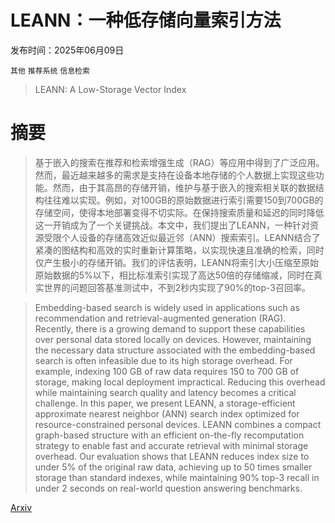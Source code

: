 # LEANN：一种低存储向量索引方法

发布时间：2025年06月09日

`其他` `推荐系统` `信息检索`

> LEANN: A Low-Storage Vector Index

# 摘要

> 基于嵌入的搜索在推荐和检索增强生成（RAG）等应用中得到了广泛应用。然而，最近越来越多的需求是支持在设备本地存储的个人数据上实现这些功能。然而，由于其高昂的存储开销，维护与基于嵌入的搜索相关联的数据结构往往难以实现。例如，对100GB的原始数据进行索引需要150到700GB的存储空间，使得本地部署变得不切实际。在保持搜索质量和延迟的同时降低这一开销成为了一个关键挑战。本文中，我们提出了LEANN，一种针对资源受限个人设备的存储高效近似最近邻（ANN）搜索索引。LEANN结合了紧凑的图结构和高效的实时重新计算策略，以实现快速且准确的检索，同时仅产生极小的存储开销。我们的评估表明，LEANN将索引大小压缩至原始原始数据的5%以下，相比标准索引实现了高达50倍的存储缩减，同时在真实世界的问题回答基准测试中，不到2秒内实现了90%的top-3召回率。

> Embedding-based search is widely used in applications such as recommendation and retrieval-augmented generation (RAG). Recently, there is a growing demand to support these capabilities over personal data stored locally on devices. However, maintaining the necessary data structure associated with the embedding-based search is often infeasible due to its high storage overhead. For example, indexing 100 GB of raw data requires 150 to 700 GB of storage, making local deployment impractical. Reducing this overhead while maintaining search quality and latency becomes a critical challenge. In this paper, we present LEANN, a storage-efficient approximate nearest neighbor (ANN) search index optimized for resource-constrained personal devices. LEANN combines a compact graph-based structure with an efficient on-the-fly recomputation strategy to enable fast and accurate retrieval with minimal storage overhead. Our evaluation shows that LEANN reduces index size to under 5% of the original raw data, achieving up to 50 times smaller storage than standard indexes, while maintaining 90% top-3 recall in under 2 seconds on real-world question answering benchmarks.

[Arxiv](https://arxiv.org/abs/2506.08276)